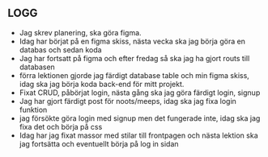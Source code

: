 ## LOGG

* Jag skrev planering, ska göra figma.
* Idag har börjat på en figma skiss, nästa vecka ska jag börja göra en databas och sedan koda
* Jag har fortsatt på figma och efter fredag så ska jag ha gjort routs till databasen
* förra lektionen gjorde jag färdigt database table och min figma skiss, idag ska jag börja koda back-end för mitt projekt.
* Fixat CRUD, påbörjat login, nästa gång ska jag göra färdigt login, signup
* Jag har gjort färdigt post för noots/meeps, idag ska jag fixa login funktion
* jag försökte göra login med signup men det fungerade inte, idag ska jag fixa det och börja på css
* Idag har jag fixat massor med stilar till frontpagen och nästa lektion ska jag fortsätta och eventuellt börja på log in sidan